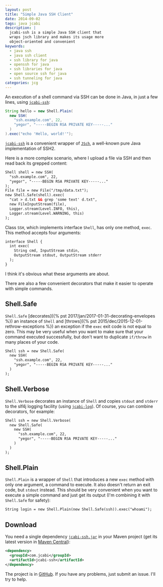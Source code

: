 ```yaml
---
layout: post
title: "Simple Java SSH Client"
date: 2014-09-02
tags: java jcabi
description: |
  jcabi-ssh is a simple Java SSH client that
  wraps jsch library and makes its usage more
  object-oriented and convenient
keywords:
  - java ssh
  - java ssh client
  - ssh library for java
  - openssh for java
  - ssh libraries for java
  - open source ssh for java
  - ssh tunneling for java
categories: jcg
---
```


An execution of a shell command via SSH can be done in
Java, in just a few lines, using [`jcabi-ssh`](http://ssh.jcabi.com):

```java
String hello = new Shell.Plain(
  new SSH(
    "ssh.example.com", 22,
    "yegor", "-----BEGIN RSA PRIVATE KEY-----..."
  )
).exec("echo 'Hello, world!'");
```

[`jcabi-ssh`](http://ssh.jcabi.com) is
a convenient wrapper of [`JSch`](https://www.jcraft.com/jsch/),
a well-known pure Java implementation of SSH2.

<!--more-->

Here is a more complex scenario, where I upload a file via SSH
and then read back its grepped content:

```xml
Shell shell = new SSH(
  "ssh.example.com", 22,
  "yegor", "-----BEGIN RSA PRIVATE KEY-----..."
);
File file = new File("/tmp/data.txt");
new Shell.Safe(shell).exec(
  "cat > d.txt && grep 'some text' d.txt",
  new FileInputStream(file),
  Logger.stream(Level.INFO, this),
  Logger.stream(Level.WARNING, this)
);
```

Class `SSH`, which implements interface `Shell`, has only one method, `exec`.
This method accepts four arguments:

```xml
interface Shell {
  int exec(
    String cmd, InputStream stdin,
    OutputStream stdout, OutputStream stderr
  );
}
```

I think it's obvious what these arguments are about.

There are also a few convenient decorators that make it easier to operate with
simple commands.

## Shell.Safe

`Shell.Safe`
[decorates]({% pst 2017/jan/2017-01-31-decorating-envelopes %}) an instance of `Shell` and
[throws]({% pst 2015/dec/2015-12-01-rethrow-exceptions %}) an exception
if the `exec` exit code is not equal to zero. This may be very useful when
you want to make sure that your command executed successfully, but don't
want to duplicate `if/throw` in many places of your code.

```xml
Shell ssh = new Shell.Safe(
  new SSH(
    "ssh.example.com", 22,
    "yegor", "-----BEGIN RSA PRIVATE KEY-----..."
  )
);
```

## Shell.Verbose

`Shell.Verbose` decorates an instance of `Shell` and copies
`stdout` and `stderr` to the slf4j logging facility (using
[`jcabi-log`](http://log.jcabi.com)). Of course, you can combine
decorators, for example:

```xml
Shell ssh = new Shell.Verbose(
  new Shell.Safe(
    new SSH(
      "ssh.example.com", 22,
      "yegor", "-----BEGIN RSA PRIVATE KEY-----..."
    )
  )
);
```

## Shell.Plain

`Shell.Plain` is a wrapper of `Shell` that introduces a new `exec` method
with only one argument, a command to execute. It also doesn't return an
exit code, but `stdout` instead. This should be very convenient when you want
to execute a simple command and just get its output
(I'm combining it with `Shell.Safe` for safety):

```xml
String login = new Shell.Plain(new Shell.Safe(ssh)).exec("whoami");
```

## Download

You need a single dependency
[`jcabi-ssh.jar`](https://repo1.maven.org/maven2/com/jcabi/jcabi-ssh)
in your Maven project
(get its latest version in [Maven Central](http://search.maven.org/)):

```xml
<dependency>
  <groupId>com.jcabi</groupId>
  <artifactId>jcabi-ssh</artifactId>
</dependency>
```

The project is in [GitHub](https://github.com/jcabi/jcabi-ssh).
If you have any problems, just submit an issue. I'll try to help.
